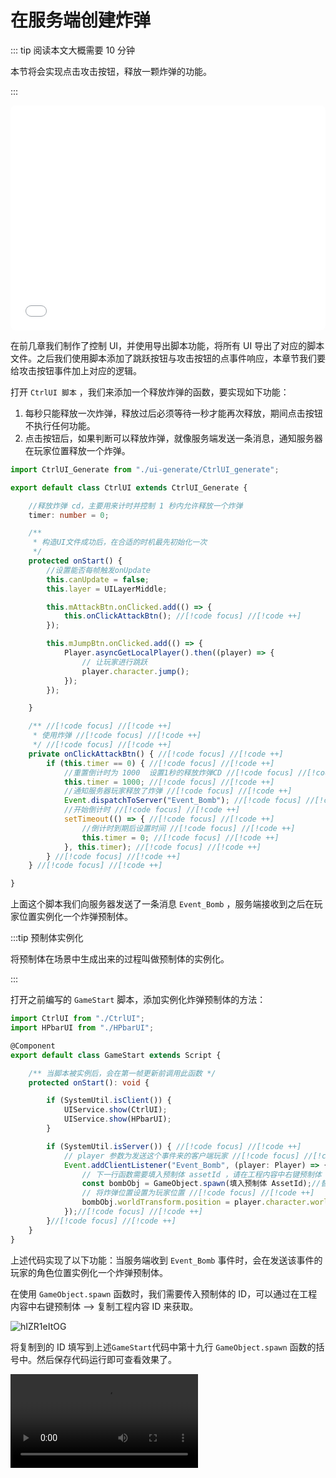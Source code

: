 # 在服务端创建炸弹

::: tip 阅读本文大概需要 10 分钟

本节将会实现点击攻击按钮，释放一颗炸弹的功能。

:::

<iframe sandbox="allow-scripts allow-downloads allow-same-origin allow-popups allow-presentation allow-forms" frameborder="0" draggable="false" allowfullscreen="" allow="encrypted-media;" referrerpolicy="" aha-samesite="" class="iframe-loaded" src="//player.bilibili.com/player.html?aid=620313767&bvid=BV1k84y1X7K9&cid=1316738318&p=8&autoplay=0" style="border-radius: 7px; width: 100%; height: 360px;"></iframe>

在前几章我们制作了控制 UI，并使用导出脚本功能，将所有 UI 导出了对应的脚本文件。之后我们使用脚本添加了跳跃按钮与攻击按钮的点事件响应，本章节我们要给攻击按钮事件加上对应的逻辑。

打开 `CtrlUI 脚本` ，我们来添加一个释放炸弹的函数，要实现如下功能：

1. 每秒只能释放一次炸弹，释放过后必须等待一秒才能再次释放，期间点击按钮不执行任何功能。
2. 点击按钮后，如果判断可以释放炸弹，就像服务端发送一条消息，通知服务器在玩家位置释放一个炸弹。

```typescript
import CtrlUI_Generate from "./ui-generate/CtrlUI_generate";

export default class CtrlUI extends CtrlUI_Generate {

	//释放炸弹 cd，主要用来计时并控制 1 秒内允许释放一个炸弹
	timer: number = 0;

	/** 
	 * 构造UI文件成功后，在合适的时机最先初始化一次 
	 */
	protected onStart() {
		//设置能否每帧触发onUpdate
		this.canUpdate = false;
		this.layer = UILayerMiddle;

		this.mAttackBtn.onClicked.add(() => {
			this.onClickAttackBtn(); //[!code focus] //[!code ++]
		});

		this.mJumpBtn.onClicked.add(() => {
			Player.asyncGetLocalPlayer().then((player) => {
				// 让玩家进行跳跃
				player.character.jump();
			});
		});

	}

	/** //[!code focus] //[!code ++]
	 * 使用炸弹 //[!code focus] //[!code ++]
	 */ //[!code focus] //[!code ++]
	private onClickAttackBtn() { //[!code focus] //[!code ++]
		if (this.timer == 0) { //[!code focus] //[!code ++]
			//重置倒计时为 1000  设置1秒的释放炸弹CD //[!code focus] //[!code ++]
			this.timer = 1000; //[!code focus] //[!code ++]
			//通知服务器玩家释放了炸弹 //[!code focus] //[!code ++]
			Event.dispatchToServer("Event_Bomb"); //[!code focus] //[!code ++]
			//开始倒计时 //[!code focus] //[!code ++]
			setTimeout(() => { //[!code focus] //[!code ++]
				//倒计时到期后设置时间 //[!code focus] //[!code ++]
				this.timer = 0; //[!code focus] //[!code ++]
			}, this.timer); //[!code focus] //[!code ++]
		} //[!code focus] //[!code ++]
	} //[!code focus] //[!code ++]

}
```

上面这个脚本我们向服务器发送了一条消息 `Event_Bomb` ，服务端接收到之后在玩家位置实例化一个炸弹预制体。

:::tip 预制体实例化

将预制体在场景中生成出来的过程叫做预制体的实例化。

:::

打开之前编写的 `GameStart` 脚本，添加实例化炸弹预制体的方法：

```typescript
import CtrlUI from "./CtrlUI";
import HPbarUI from "./HPbarUI";

@Component
export default class GameStart extends Script {

    /** 当脚本被实例后，会在第一帧更新前调用此函数 */
    protected onStart(): void {

        if (SystemUtil.isClient()) {
            UIService.show(CtrlUI);
            UIService.show(HPbarUI);
        }

        if (SystemUtil.isServer()) { //[!code focus] //[!code ++]
            // player 参数为发送这个事件来的客户端玩家 //[!code focus] //[!code ++]
            Event.addClientListener("Event_Bomb", (player: Player) => {//[!code focus] //[!code ++]
                // 下一行函数需要填入预制体 assetId ，请在工程内容中右键预制体 获取 工程内容ID//[!code focus] //[!code ++]
                const bombObj = GameObject.spawn(填入预制体 AssetId);//替换 为项目中预制体资源id//[!code focus] //[!code ++]
                // 将炸弹位置设置为玩家位置 //[!code focus] //[!code ++]
                bombObj.worldTransform.position = player.character.worldTransform.position;//[!code focus] //[!code ++]
            });//[!code focus] //[!code ++]
        }//[!code focus] //[!code ++]
    }
}
```

上述代码实现了以下功能：当服务端收到 `Event_Bomb` 事件时，会在发送该事件的玩家的角色位置实例化一个炸弹预制体。

在使用 `GameObject.spawn` 函数时，我们需要传入预制体的 ID，可以通过在工程内容中右键预制体 --> 复制工程内容 ID 来获取。

![hIZR1eItOG](https://arkimg.ark.online/hIZR1eItOG.webp)

将复制到的 ID 填写到上述`GameStart`代码中第十九行 `GameObject.spawn` 函数的括号中。然后保存代码运行即可查看效果了。

<video controls src='https://arkimg.ark.online/2023-08-08_14-14-44.mp4'></video>
